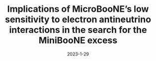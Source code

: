 ---
title: 'Implications of MicroBooNE’s low sensitivity to electron antineutrino interactions in the search for the MiniBooNE excess'
pub_number: 7
authors: Nicholas W. Kamp, Matheus Hostert, Carlos A. Argüelles, Janet M. Conrad, Michael H. Shaevitz
collection: publication
permalink: /publication/2023-1-29-ImplicationsofMicroBooNEslowsensitivitytoelectronantineutrinointeractionsinthesearchfortheMiniBooNEexcess
date: 2023-1-29
venue: Phys.Rev.D 
paperurl: 'https://arxiv.org/abs/2301.12573'
citation_notitle: 'Nicholas W. Kamp, Matheus Hostert, Carlos A. Argüelles, Janet M. Conrad, Michael H. Shaevitz, Phys.Rev.D 107 (2023) 9 092002'
citation: 'Implications of MicroBooNE’s low sensitivity to electron antineutrino interactions in the search for the MiniBooNE excess, Nicholas W. Kamp, Matheus Hostert, Carlos A. Argüelles, Janet M. Conrad, Michael H. Shaevitz, Phys.Rev.D 107 (2023) 9 092002'
eprint: '2301.12573'

---